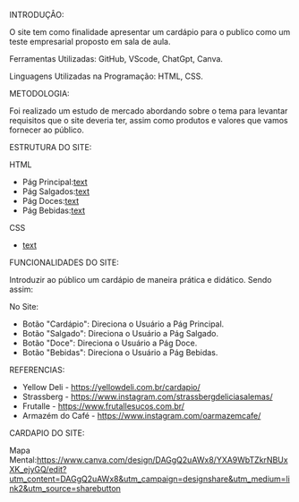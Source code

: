 INTRODUÇÂO:

O site tem como finalidade apresentar um cardápio para o publico como um teste empresarial proposto em sala de aula.

Ferramentas Utilizadas: GitHub, VScode, ChatGpt, Canva.

Linguagens Utilizadas na Programação: HTML, CSS.

METODOLOGIA:

Foi realizado um estudo de mercado abordando sobre o tema para levantar requisitos que o site deveria ter, assim como produtos e valores que vamos fornecer ao público. 

ESTRUTURA DO SITE:

HTML
* Pág Principal:[text](index.html)
* Pág Salgados:[text](salgados.html)
* Pág Doces:[text](doces.html)
* Pág Bebidas:[text](bebidas.html)

CSS
* [text](style.css)

FUNCIONALIDADES DO SITE:

Introduzir ao público um cardápio de maneira prática e didático. Sendo assim:

No Site:

* Botão "Cardápio": Direciona o Usuário a Pág Principal.
* Botão "Salgado": Direciona o Usuário a Pág Salgado.
* Botão "Doce": Direciona o Usuário a Pág Doce.
* Botão "Bebidas": Direciona o Usuário a Pág Bebidas.

REFERENCIAS:

* Yellow Deli - https://yellowdeli.com.br/cardapio/
* Strassberg - https://www.instagram.com/strassbergdeliciasalemas/
* Frutalle - https://www.frutallesucos.com.br/
* Armazém do Café - https://www.instagram.com/oarmazemcafe/

CARDAPIO DO SITE:

Mapa Mental:https://www.canva.com/design/DAGgQ2uAWx8/YXA9WbTZkrNBUxXK_ejyGQ/edit?utm_content=DAGgQ2uAWx8&utm_campaign=designshare&utm_medium=link2&utm_source=sharebutton